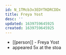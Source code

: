 ```yaml
---
id: N_1TMcb3v3EDYTKDRCDDx
title: Freya Yost
desc: ''
updated: 1639759645925
created: 1639759645925
---
```



- [[person]] - Freya Yost
- appeared 5x at the stoa
